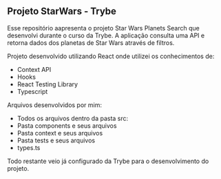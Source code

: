 ## Projeto StarWars - Trybe

Esse repositório aapresenta o projeto Star Wars Planets Search que desenvolvi durante o curso da Trybe. A aplicação consulta uma API e retorna dados dos planetas de Star Wars através de filtros.

Projeto desenvolvido utilizando React onde utilizei os conhecimentos de:
- Context API
- Hooks
- React Testing Library
- Typescript

Arquivos desenvolvidos por mim:
- Todos os arquivos dentro da pasta src:
 - Pasta components e seus arquivos
 - Pasta context e seus arquivos
 - Pasta tests e seus arquivos
 - types.ts


Todo restante veio já configurado da Trybe para o desenvolvimento do projeto.
